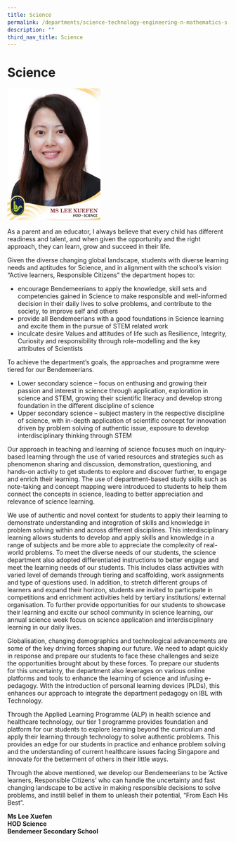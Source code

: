 ```yaml
---
title: Science
permalink: /departments/science-technology-engineering-n-mathematics-s-t-e-m/science
description: ""
third_nav_title: Science
---
```


# Science

![Ms Lee Xuefen, HOD Science at Bendemeer Secondary School](/images/Ms-Lee-Xue-Fen-t-212x300.jpg)

As a parent and an educator, I always believe that every child has different readiness and talent, and when given the opportunity and the right approach, they can learn, grow and succeed in their life.

Given the diverse changing global landscape, students with diverse learning needs and aptitudes for Science, and in alignment with the school’s vision “Active learners, Responsible Citizens” the department hopes to:

* encourage Bendemeerians to apply the knowledge, skill sets and competencies gained in Science to make responsible and well-informed decision in their daily lives to solve problems, and contribute to the society, to improve self and others
* provide all Bendemeerians with a good foundations in Science learning and excite them in the pursue of STEM related work
* inculcate desire Values and attitudes of life such as Resilience, Integrity, Curiosity and responsibility through role-modelling and the key attributes of Scientists

To achieve the department’s goals, the approaches and programme were tiered for our Bendemeerians.

* Lower secondary science – focus on enthusing and growing their passion and interest in science through application, exploration in science and STEM, growing their scientific literacy and develop strong foundation in the different discipline of science
* Upper secondary science – subject mastery in the respective discipline of science, with in-depth application of scientific concept for innovation driven by problem solving of authentic issue, exposure to develop interdisciplinary thinking through STEM

Our approach in teaching and learning of science focuses much on inquiry-based learning through the use of varied resources and strategies such as phenomenon sharing and discussion, demonstration, questioning, and hands-on activity to get students to explore and discover further, to engage and enrich their learning. The use of department-based study skills such as note-taking and concept mapping were introduced to students to help them connect the concepts in science, leading to better appreciation and relevance of science learning.

We use of authentic and novel context for students to apply their learning to demonstrate understanding and integration of skills and knowledge in problem solving within and across different disciplines. This interdisciplinary learning allows students to develop and apply skills and knowledge in a range of subjects and be more able to appreciate the complexity of real-world problems. To meet the diverse needs of our students, the science department also adopted differentiated instructions to better engage and meet the learning needs of our students. This includes class activities with varied level of demands through tiering and scaffolding, work assignments and type of questions used. In addition, to stretch different groups of learners and expand their horizon, students are invited to participate in competitions and enrichment activities held by tertiary institutions/ external organisation. To further provide opportunities for our students to showcase their learning and excite our school community in science learning, our annual science week focus on science application and interdisciplinary learning in our daily lives.

Globalisation, changing demographics and technological advancements are some of the key driving forces shaping our future. We need to adapt quickly in response and prepare our students to face these challenges and seize the opportunities brought about by these forces. To prepare our students for this uncertainty, the department also leverages on various online platforms and tools to enhance the learning of science and infusing e-pedagogy. With the introduction of personal learning devices (PLDs), this enhances our approach to integrate the department pedagogy on IBL with Technology.

Through the Applied Learning Programme (ALP) in health science and healthcare technology, our tier 1 programme provides foundation and platform for our students to explore learning beyond the curriculum and apply their learning through technology to solve authentic problems. This provides an edge for our students in practice and enhance problem solving and the understanding of current healthcare issues facing Singapore and innovate for the betterment of others in their little ways.

Through the above mentioned, we develop our Bendemeerians to be ‘Active learners, Responsible Citizens’ who can handle the uncertainty and fast changing landscape to be active in making responsible decisions to solve problems, and instill belief in them to unleash their potential, “From Each His Best”.


**Ms Lee Xuefen <br>
HOD Science <br>
Bendemeer Secondary School**
